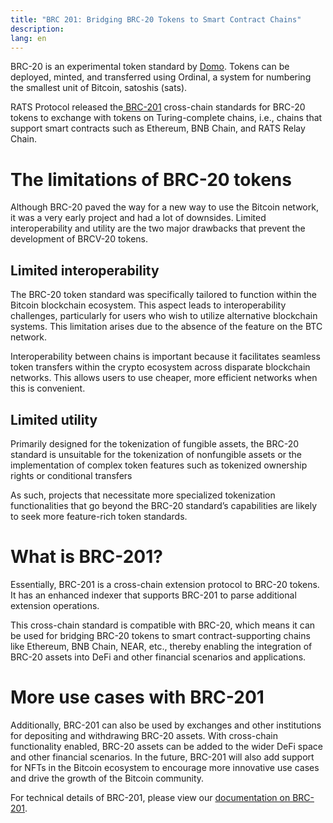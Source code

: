 ```yaml
---
title: "BRC 201: Bridging BRC-20 Tokens to Smart Contract Chains"
description: 
lang: en
---
```




BRC-20 is an experimental token standard by [Domo](https://twitter.com/domodata?lang=en). Tokens can be deployed, minted, and transferred using Ordinal, a system for numbering the smallest unit of Bitcoin, satoshis (sats).

RATS Protocol released the[ BRC-201](https://mapo.gitbook.io/docs-zh/ji-chu-zhu-ti/index-2/brc201) cross-chain standards for BRC-20 tokens to exchange with tokens on Turing-complete chains, i.e., chains that support smart contracts such as Ethereum, BNB Chain, and RATS Relay Chain.


# The limitations of BRC-20 tokens

Although BRC-20 paved the way for a new way to use the Bitcoin network, it was a very early project and had a lot of downsides. Limited interoperability and utility are the two major drawbacks that prevent the development of BRCV-20 tokens.


## **Limited interoperability**

The BRC-20 token standard was specifically tailored to function within the Bitcoin blockchain ecosystem. This aspect leads to interoperability challenges, particularly for users who wish to utilize alternative blockchain systems. This limitation arises due to the absence of the feature on the BTC network.

Interoperability between chains is important because it facilitates seamless token transfers within the crypto ecosystem across disparate blockchain networks. This allows users to use cheaper, more efficient networks when this is convenient.


## **Limited utility**

Primarily designed for the tokenization of fungible assets, the BRC-20 standard is unsuitable for the tokenization of nonfungible assets or the implementation of complex token features such as tokenized ownership rights or conditional transfers

As such, projects that necessitate more specialized tokenization functionalities that go beyond the BRC-20 standard’s capabilities are likely to seek more feature-rich token standards.


# What is BRC-201?

Essentially, BRC-201 is a cross-chain extension protocol to BRC-20 tokens. It has an enhanced indexer that supports BRC-201 to parse additional extension operations.

This cross-chain standard is compatible with BRC-20, which means it can be used for bridging BRC-20 tokens to smart contract-supporting chains like Ethereum, BNB Chain, NEAR, etc., thereby enabling the integration of BRC-20 assets into DeFi and other financial scenarios and applications.


# More use cases with BRC-201

Additionally, BRC-201 can also be used by exchanges and other institutions for depositing and withdrawing BRC-20 assets. With cross-chain functionality enabled, BRC-20 assets can be added to the wider DeFi space and other financial scenarios. In the future, BRC-201  will also add support for NFTs in the Bitcoin ecosystem to encourage more innovative use cases and drive the growth of the Bitcoin community.

For technical details of BRC-201, please view our [documentation on BRC-201](https://docs.mapsat.io/).
